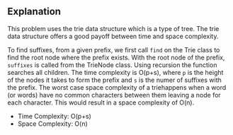 ## Explanation

This problem uses the trie data structure which is a type of tree.  The trie data structure offers a good payoff between time and space complexity.

To find suffixes, from a given prefix, we first call `find` on the Trie class to find the root node where the prefix exists. With the root node of the prefix, `suffixes` is called from the TrieNode class. Using recursion the function searches all children.  The time complexity is O(p+s), where `p` is the height of the nodes it takes to form the prefix and `s` is the numer of suffixes with the prefix.  The worst case space complexity of a triehappens when a word (or words) have no common characters between them leaving a node for each character. This would result in a space complexity of O(n).


* Time Complexity: O(p+s)
* Space Complexity: O(n)